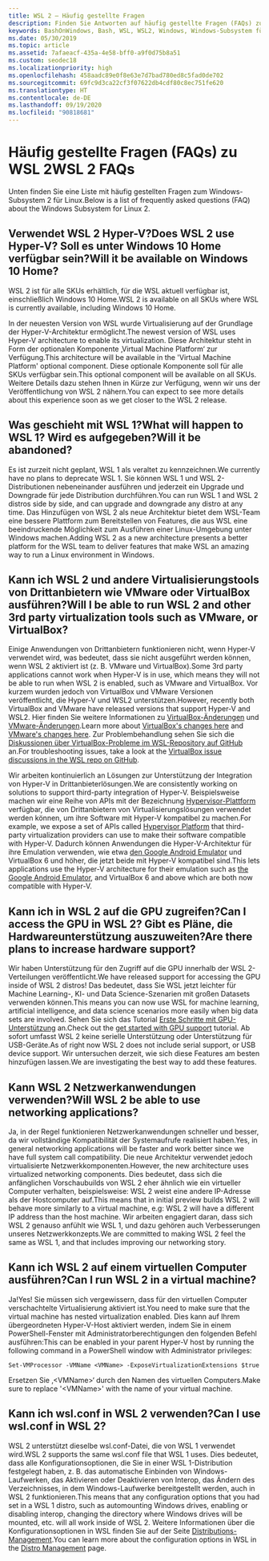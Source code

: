 ```yaml
---
title: WSL 2 – Häufig gestellte Fragen
description: Finden Sie Antworten auf häufig gestellte Fragen (FAQs) zum Windows-Subsystem für Linux 2, etwa auf die Frage „Kann ich WSL 2 auf einem virtuellen Computer ausführen?“
keywords: BashOnWindows, Bash, WSL, WSL2, Windows, Windows-Subsystem für Linux, Windows-Subsystem, Ubuntu, Debian, Suse, Windows 10, Installation, installieren
ms.date: 05/30/2019
ms.topic: article
ms.assetid: 7afaeacf-435a-4e58-bff0-a9f0d75b8a51
ms.custom: seodec18
ms.localizationpriority: high
ms.openlocfilehash: 458aadc89e0f8e63e7d7bad780ed8c5fad0de702
ms.sourcegitcommit: 69fc9d3ca22cf3f07622db4cdf80c8ec751fe620
ms.translationtype: HT
ms.contentlocale: de-DE
ms.lasthandoff: 09/19/2020
ms.locfileid: "90818681"
---
```

# <a name="wsl-2-faqs"></a><span data-ttu-id="8fe1c-104">Häufig gestellte Fragen (FAQs) zu WSL 2</span><span class="sxs-lookup"><span data-stu-id="8fe1c-104">WSL 2 FAQs</span></span>

<span data-ttu-id="8fe1c-105">Unten finden Sie eine Liste mit häufig gestellten Fragen zum Windows-Subsystem 2 für Linux.</span><span class="sxs-lookup"><span data-stu-id="8fe1c-105">Below is a list of frequently asked questions (FAQ) about the Windows Subsystem for Linux 2.</span></span>

## <a name="does-wsl-2-use-hyper-v-will-it-be-available-on-windows-10-home"></a><span data-ttu-id="8fe1c-106">Verwendet WSL 2 Hyper-V?</span><span class="sxs-lookup"><span data-stu-id="8fe1c-106">Does WSL 2 use Hyper-V?</span></span> <span data-ttu-id="8fe1c-107">Soll es unter Windows 10 Home verfügbar sein?</span><span class="sxs-lookup"><span data-stu-id="8fe1c-107">Will it be available on Windows 10 Home?</span></span>

<span data-ttu-id="8fe1c-108">WSL 2 ist für alle SKUs erhältlich, für die WSL aktuell verfügbar ist, einschließlich Windows 10 Home.</span><span class="sxs-lookup"><span data-stu-id="8fe1c-108">WSL 2 is available on all SKUs where WSL is currently available, including Windows 10 Home.</span></span>

<span data-ttu-id="8fe1c-109">In der neuesten Version von WSL wurde Virtualisierung auf der Grundlage der Hyper-V-Architektur ermöglicht.</span><span class="sxs-lookup"><span data-stu-id="8fe1c-109">The newest version of WSL uses Hyper-V architecture to enable its virtualization.</span></span> <span data-ttu-id="8fe1c-110">Diese Architektur steht in Form der optionalen Komponente ‚Virtual Machine Platform‘ zur Verfügung.</span><span class="sxs-lookup"><span data-stu-id="8fe1c-110">This architecture will be available in the 'Virtual Machine Platform' optional component.</span></span> <span data-ttu-id="8fe1c-111">Diese optionale Komponente soll für alle SKUs verfügbar sein.</span><span class="sxs-lookup"><span data-stu-id="8fe1c-111">This optional component will be available on all SKUs.</span></span> <span data-ttu-id="8fe1c-112">Weitere Details dazu stehen Ihnen in Kürze zur Verfügung, wenn wir uns der Veröffentlichung von WSL 2 nähern.</span><span class="sxs-lookup"><span data-stu-id="8fe1c-112">You can expect to see more details about this experience soon as we get closer to the WSL 2 release.</span></span>

## <a name="what-will-happen-to-wsl-1-will-it-be-abandoned"></a><span data-ttu-id="8fe1c-113">Was geschieht mit WSL 1?</span><span class="sxs-lookup"><span data-stu-id="8fe1c-113">What will happen to WSL 1?</span></span> <span data-ttu-id="8fe1c-114">Wird es aufgegeben?</span><span class="sxs-lookup"><span data-stu-id="8fe1c-114">Will it be abandoned?</span></span>

<span data-ttu-id="8fe1c-115">Es ist zurzeit nicht geplant, WSL 1 als veraltet zu kennzeichnen.</span><span class="sxs-lookup"><span data-stu-id="8fe1c-115">We currently have no plans to deprecate WSL 1.</span></span> <span data-ttu-id="8fe1c-116">Sie können WSL 1 und WSL 2-Distributionen nebeneinander ausführen und jederzeit ein Upgrade und Downgrade für jede Distribution durchführen.</span><span class="sxs-lookup"><span data-stu-id="8fe1c-116">You can run WSL 1 and WSL 2 distros side by side, and can upgrade and downgrade any distro at any time.</span></span> <span data-ttu-id="8fe1c-117">Das Hinzufügen von WSL 2 als neue Architektur bietet dem WSL-Team eine bessere Plattform zum Bereitstellen von Features, die aus WSL eine beeindruckende Möglichkeit zum Ausführen einer Linux-Umgebung unter Windows machen.</span><span class="sxs-lookup"><span data-stu-id="8fe1c-117">Adding WSL 2 as a new architecture presents a better platform for the WSL team to deliver features that make WSL an amazing way to run a Linux environment in Windows.</span></span>

## <a name="will-i-be-able-to-run-wsl-2-and-other-3rd-party-virtualization-tools-such-as-vmware-or-virtualbox"></a><span data-ttu-id="8fe1c-118">Kann ich WSL 2 und andere Virtualisierungstools von Drittanbietern wie VMware oder VirtualBox ausführen?</span><span class="sxs-lookup"><span data-stu-id="8fe1c-118">Will I be able to run WSL 2 and other 3rd party virtualization tools such as VMware, or VirtualBox?</span></span>

<span data-ttu-id="8fe1c-119">Einige Anwendungen von Drittanbietern funktionieren nicht, wenn Hyper-V verwendet wird, was bedeutet, dass sie nicht ausgeführt werden können, wenn WSL 2 aktiviert ist (z. B. VMware und VirtualBox).</span><span class="sxs-lookup"><span data-stu-id="8fe1c-119">Some 3rd party applications cannot work when Hyper-V is in use, which means they will not be able to run when WSL 2 is enabled, such as VMware and VirtualBox.</span></span> <span data-ttu-id="8fe1c-120">Vor kurzem wurden jedoch von VirtualBox und VMware Versionen veröffentlicht, die Hyper-V und WSL2 unterstützen.</span><span class="sxs-lookup"><span data-stu-id="8fe1c-120">However, recently both VirtualBox and VMware have released versions that support Hyper-V and WSL2.</span></span> <span data-ttu-id="8fe1c-121">Hier finden Sie weitere Informationen zu [VirtualBox-Änderungen][1] und [VMware-Änderungen][4].</span><span class="sxs-lookup"><span data-stu-id="8fe1c-121">Learn more about [VirtualBox's changes here][1] and [VMware's changes here][4].</span></span> <span data-ttu-id="8fe1c-122">Zur Problembehandlung sehen Sie sich die [Diskussionen über VirtualBox-Probleme im WSL-Repository auf GitHub](https://github.com/MicrosoftDocs/WSL/issues?q=is%3Aissue+virtualbox+sort%3Acomments-desc) an.</span><span class="sxs-lookup"><span data-stu-id="8fe1c-122">For troubleshooting issues, take a look at the [VirtualBox issue discussions in the WSL repo on GitHub](https://github.com/MicrosoftDocs/WSL/issues?q=is%3Aissue+virtualbox+sort%3Acomments-desc).</span></span>

<span data-ttu-id="8fe1c-123">Wir arbeiten kontinuierlich an Lösungen zur Unterstützung der Integration von Hyper-V in Drittanbieterlösungen.</span><span class="sxs-lookup"><span data-stu-id="8fe1c-123">We are consistently working on solutions to support third-party integration of Hyper-V.</span></span> <span data-ttu-id="8fe1c-124">Beispielsweise machen wir eine Reihe von APIs mit der Bezeichnung [Hypervisor-Plattform][2] verfügbar, die von Drittanbietern von Virtualisierungslösungen verwendet werden können, um ihre Software mit Hyper-V kompatibel zu machen.</span><span class="sxs-lookup"><span data-stu-id="8fe1c-124">For example, we expose a set of APIs called [Hypervisor Platform][2] that third-party virtualization providers can use to make their software compatible with Hyper-V.</span></span> <span data-ttu-id="8fe1c-125">Dadurch können Anwendungen die Hyper-V-Architektur für ihre Emulation verwenden, wie etwa [den Google Android Emulator][3] und VirtualBox 6 und höher, die jetzt beide mit Hyper-V kompatibel sind.</span><span class="sxs-lookup"><span data-stu-id="8fe1c-125">This lets applications use the Hyper-V architecture for their emulation such as [the Google Android Emulator][3], and VirtualBox 6 and above which are both now compatible with Hyper-V.</span></span>

## <a name="can-i-access-the-gpu-in-wsl-2-are-there-plans-to-increase-hardware-support"></a><span data-ttu-id="8fe1c-126">Kann ich in WSL 2 auf die GPU zugreifen?</span><span class="sxs-lookup"><span data-stu-id="8fe1c-126">Can I access the GPU in WSL 2?</span></span> <span data-ttu-id="8fe1c-127">Gibt es Pläne, die Hardwareunterstützung auszuweiten?</span><span class="sxs-lookup"><span data-stu-id="8fe1c-127">Are there plans to increase hardware support?</span></span>

<span data-ttu-id="8fe1c-128">Wir haben Unterstützung für den Zugriff auf die GPU innerhalb der WSL 2-Verteilungen veröffentlicht.</span><span class="sxs-lookup"><span data-stu-id="8fe1c-128">We have released support for accessing the GPU inside of WSL 2 distros!</span></span> <span data-ttu-id="8fe1c-129">Das bedeutet, dass Sie WSL jetzt leichter für Machine Learning-, KI- und Data Science-Szenarien mit großen Datasets verwenden können.</span><span class="sxs-lookup"><span data-stu-id="8fe1c-129">This means you can now use WSL for machine learning, artificial intelligence, and data science scenarios more easily when big data sets are involved.</span></span> <span data-ttu-id="8fe1c-130">Sehen Sie sich das Tutorial [Erste Schritte mit GPU-Unterstützung](./tutorials/gpu-compute.md) an.</span><span class="sxs-lookup"><span data-stu-id="8fe1c-130">Check out the [get started with GPU support](./tutorials/gpu-compute.md) tutorial.</span></span> <span data-ttu-id="8fe1c-131">Ab sofort umfasst WSL 2 keine serielle Unterstützung oder Unterstützung für USB-Geräte.</span><span class="sxs-lookup"><span data-stu-id="8fe1c-131">As of right now WSL 2 does not include serial support, or USB device support.</span></span> <span data-ttu-id="8fe1c-132">Wir untersuchen derzeit, wie sich diese Features am besten hinzufügen lassen.</span><span class="sxs-lookup"><span data-stu-id="8fe1c-132">We are investigating the best way to add these features.</span></span>

## <a name="will-wsl-2-be-able-to-use-networking-applications"></a><span data-ttu-id="8fe1c-133">Kann WSL 2 Netzwerkanwendungen verwenden?</span><span class="sxs-lookup"><span data-stu-id="8fe1c-133">Will WSL 2 be able to use networking applications?</span></span>

<span data-ttu-id="8fe1c-134">Ja, in der Regel funktionieren Netzwerkanwendungen schneller und besser, da wir vollständige Kompatibilität der Systemaufrufe realisiert haben.</span><span class="sxs-lookup"><span data-stu-id="8fe1c-134">Yes, in general networking applications will be faster and work better since we have full system call compatibility.</span></span> <span data-ttu-id="8fe1c-135">Die neue Architektur verwendet jedoch virtualisierte Netzwerkkomponenten.</span><span class="sxs-lookup"><span data-stu-id="8fe1c-135">However, the new architecture uses virtualized networking components.</span></span> <span data-ttu-id="8fe1c-136">Dies bedeutet, dass sich die anfänglichen Vorschaubuilds von WSL 2 eher ähnlich wie ein virtueller Computer verhalten, beispielsweise: WSL 2 weist eine andere IP-Adresse als der Hostcomputer auf.</span><span class="sxs-lookup"><span data-stu-id="8fe1c-136">This means that in initial preview builds WSL 2 will behave more similarly to a virtual machine, e.g: WSL 2 will have a different IP address than the host machine.</span></span> <span data-ttu-id="8fe1c-137">Wir arbeiten engagiert daran, dass sich WSL 2 genauso anfühlt wie WSL 1, und dazu gehören auch Verbesserungen unseres Netzwerkkonzepts.</span><span class="sxs-lookup"><span data-stu-id="8fe1c-137">We are committed to making WSL 2 feel the same as WSL 1, and that includes improving our networking story.</span></span> 

## <a name="can-i-run-wsl-2-in-a-virtual-machine"></a><span data-ttu-id="8fe1c-138">Kann ich WSL 2 auf einem virtuellen Computer ausführen?</span><span class="sxs-lookup"><span data-stu-id="8fe1c-138">Can I run WSL 2 in a virtual machine?</span></span>

<span data-ttu-id="8fe1c-139">Ja!</span><span class="sxs-lookup"><span data-stu-id="8fe1c-139">Yes!</span></span> <span data-ttu-id="8fe1c-140">Sie müssen sich vergewissern, dass für den virtuellen Computer verschachtelte Virtualisierung aktiviert ist.</span><span class="sxs-lookup"><span data-stu-id="8fe1c-140">You need to make sure that the virtual machine has nested virtualization enabled.</span></span> <span data-ttu-id="8fe1c-141">Dies kann auf Ihrem übergeordneten Hyper-V-Host aktiviert werden, indem Sie in einem PowerShell-Fenster mit Administratorberechtigungen den folgenden Befehl ausführen:</span><span class="sxs-lookup"><span data-stu-id="8fe1c-141">This can be enabled in your parent Hyper-V host by running the following command in a PowerShell window with Administrator privileges:</span></span>

`Set-VMProcessor -VMName <VMName> -ExposeVirtualizationExtensions $true`

<span data-ttu-id="8fe1c-142">Ersetzen Sie ‚&lt;VMName&gt;‘ durch den Namen des virtuellen Computers.</span><span class="sxs-lookup"><span data-stu-id="8fe1c-142">Make sure to replace '&lt;VMName&gt;' with the name of your virtual machine.</span></span>

## <a name="can-i-use-wslconf-in-wsl-2"></a><span data-ttu-id="8fe1c-143">Kann ich wsl.conf in WSL 2 verwenden?</span><span class="sxs-lookup"><span data-stu-id="8fe1c-143">Can I use wsl.conf in WSL 2?</span></span>

<span data-ttu-id="8fe1c-144">WSL 2 unterstützt dieselbe wsl.conf-Datei, die von WSL 1 verwendet wird.</span><span class="sxs-lookup"><span data-stu-id="8fe1c-144">WSL 2 supports the same wsl.conf file that WSL 1 uses.</span></span> <span data-ttu-id="8fe1c-145">Dies bedeutet, dass alle Konfigurationsoptionen, die Sie in einer WSL 1-Distribution festgelegt haben, z. B. das automatische Einbinden von Windows-Laufwerken, das Aktivieren oder Deaktivieren von Interop, das Ändern des Verzeichnisses, in dem Windows-Laufwerke bereitgestellt werden, auch in WSL 2 funktionieren.</span><span class="sxs-lookup"><span data-stu-id="8fe1c-145">This means that any configuration options that you had set in a WSL 1 distro, such as automounting Windows drives, enabling or disabling interop, changing the directory where Windows drives will be mounted, etc. will all work inside of WSL 2.</span></span> <span data-ttu-id="8fe1c-146">Weitere Informationen über die Konfigurationsoptionen in WSL finden Sie auf der Seite [Distributions-Management](./wsl-config.md).</span><span class="sxs-lookup"><span data-stu-id="8fe1c-146">You can learn more about the configuration options in WSL in the [Distro Management](./wsl-config.md) page.</span></span>

 [1]: https://www.virtualbox.org/wiki/Changelog-6.0
 [2]: https://docs.microsoft.com/virtualization/api/
 [3]: https://devblogs.microsoft.com/visualstudio/hyper-v-android-emulator-support/
 [4]: https://blogs.vmware.com/workstation/2020/01/vmware-workstation-tech-preview-20h1.html
